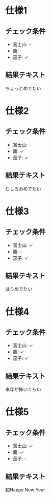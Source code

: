 # 仕様1
## チェック条件
- 富士山: -
- 鷹: -
- 茄子: ✓

## 結果テキスト
ちょっとめでたい

# 仕様2
## チェック条件
- 富士山: -
- 鷹: ✓
- 茄子: ✓

## 結果テキスト
むしろおめでたい


# 仕様3
## チェック条件
- 富士山: ✓
- 鷹: -
- 茄子: ✓

## 結果テキスト
はりめでたい

# 仕様4
## チェック条件
- 富士山: ✓
- 鷹: ✓
- 茄子: ✓

## 結果テキスト
来年が怖いぐらい

# 仕様5
## チェック条件
- 富士山: ✓
- 鷹: ✓
- 茄子: -

## 結果テキスト
超Happy New Year
